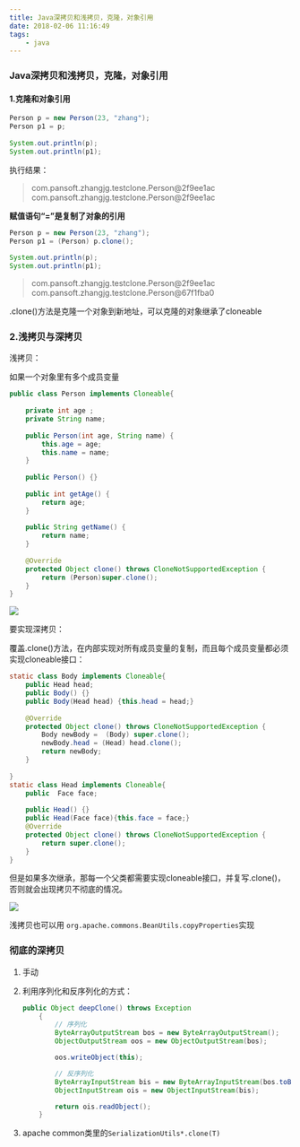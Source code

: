 ```yaml
---
title: Java深拷贝和浅拷贝，克隆，对象引用
date: 2018-02-06 11:16:49
tags:
    - java
---
```

### Java深拷贝和浅拷贝，克隆，对象引用


<!-- more -->

#### 1.克隆和对象引用

```java
Person p = new Person(23, "zhang");  
Person p1 = p;  
  
System.out.println(p);  
System.out.println(p1);  
```

执行结果：

> com.pansoft.zhangjg.testclone.Person@2f9ee1ac
> com.pansoft.zhangjg.testclone.Person@2f9ee1ac

**赋值语句“=”是复制了对象的引用**

```java
Person p = new Person(23, "zhang");  
Person p1 = (Person) p.clone();  
  
System.out.println(p);  
System.out.println(p1);  
```

> com.pansoft.zhangjg.testclone.Person@2f9ee1ac
> com.pansoft.zhangjg.testclone.Person@67f1fba0

.clone()方法是克隆一个对象到新地址，可以克隆的对象继承了cloneable

### 2.浅拷贝与深拷贝

浅拷贝：

如果一个对象里有多个成员变量

```java
public class Person implements Cloneable{  
      
    private int age ;  
    private String name;  
      
    public Person(int age, String name) {  
        this.age = age;  
        this.name = name;  
    }  
      
    public Person() {}  
  
    public int getAge() {  
        return age;  
    }  
  
    public String getName() {  
        return name;  
    }  
      
    @Override  
    protected Object clone() throws CloneNotSupportedException {  
        return (Person)super.clone();  
    }  
}  
```



![](http://www.2cto.com/uploadfile/Collfiles/20140120/20140120090020287.jpg) 

要实现深拷贝：

覆盖.clone()方法，在内部实现对所有成员变量的复制，而且每个成员变量都必须实现cloneable接口：

```java
static class Body implements Cloneable{  
    public Head head;  
    public Body() {}  
    public Body(Head head) {this.head = head;}  
  
    @Override  
    protected Object clone() throws CloneNotSupportedException {  
        Body newBody =  (Body) super.clone();  
        newBody.head = (Head) head.clone();  
        return newBody;  
    }  
      
}  
static class Head implements Cloneable{  
    public  Face face;  
      
    public Head() {}  
    public Head(Face face){this.face = face;}  
    @Override  
    protected Object clone() throws CloneNotSupportedException {  
        return super.clone();  
    }  
}   
```



但是如果多次继承，那每一个父类都需要实现cloneable接口，并复写.clone()，否则就会出现拷贝不彻底的情况。

![](http://www.2cto.com/uploadfile/Collfiles/20140120/20140120090021288.jpg)

浅拷贝也可以用 `org.apache.commons.BeanUtils.copyProperties`实现

### 彻底的深拷贝

1. 手动

2. 利用序列化和反序列化的方式：

   ```java
   public Object deepClone() throws Exception
       {
           // 序列化
           ByteArrayOutputStream bos = new ByteArrayOutputStream();
           ObjectOutputStream oos = new ObjectOutputStream(bos);

           oos.writeObject(this);

           // 反序列化
           ByteArrayInputStream bis = new ByteArrayInputStream(bos.toByteArray());
           ObjectInputStream ois = new ObjectInputStream(bis);

           return ois.readObject();
       }
   ```

3. apache common类里的`SerializationUtils*.clone(T)`

   ​

   ​
